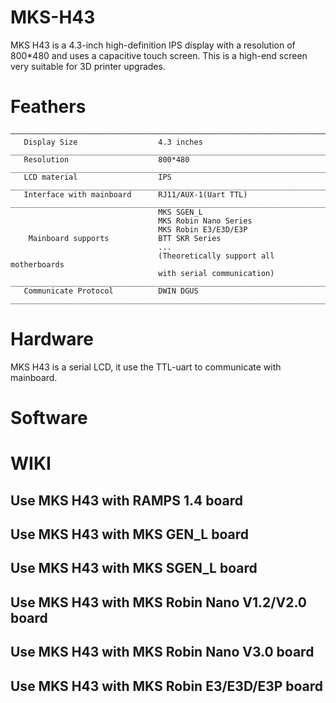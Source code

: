 # MKS-H43
MKS H43 is a 4.3-inch high-definition IPS display with a resolution of 800*480 and uses a capacitive touch screen. This is a high-end screen very suitable for 3D printer upgrades.

# Feathers
```
—————————————————————————————————————————————————————————————————————————
   Display Size                  4.3 inches
_________________________________________________________________________
   Resolution                    800*480
_________________________________________________________________________
   LCD material                  IPS
_________________________________________________________________________
   Interface with mainboard      RJ11/AUX-1(Uart TTL)
_________________________________________________________________________
                                 MKS SGEN_L
                                 MKS Robin Nano Series          
                                 MKS Robin E3/E3D/E3P
    Mainboard supports           BTT SKR Series
                                 ...
                                 (Theoretically support all motherboards
                                 with serial communication)
__________________________________________________________________________
   Communicate Protocol          DWIN DGUS
__________________________________________________________________________
```

# Hardware
MKS H43 is a serial LCD, it use the TTL-uart to communicate with mainboard.

# Software


# WIKI
## Use MKS H43 with RAMPS 1.4 board
## Use MKS H43 with MKS GEN_L board
## Use MKS H43 with MKS SGEN_L board
## Use MKS H43 with MKS Robin Nano V1.2/V2.0 board
## Use MKS H43 with MKS Robin Nano V3.0 board
## Use MKS H43 with MKS Robin E3/E3D/E3P board






